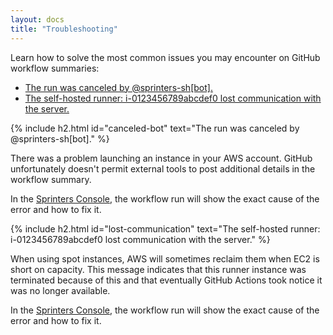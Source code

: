 ```yaml
---
layout: docs
title: "Troubleshooting"
---
```


Learn how to solve the most common issues you may encounter on GitHub workflow summaries:

- [The run was canceled by @sprinters-sh[bot].](#canceled-bot)
- [The self-hosted runner: i-0123456789abcdef0 lost communication with the server.](#lost-communication)

{% include h2.html id="canceled-bot" text="The run was canceled by @sprinters-sh[bot]." %}

There was a problem launching an instance in your AWS account. GitHub unfortunately doesn't permit external tools to post
additional details in the workflow summary.

In the [Sprinters Console](https://console.sprinters.sh), the workflow run will show the exact cause of the error and how to fix it.

{% include h2.html id="lost-communication" text="The self-hosted runner: i-0123456789abcdef0 lost communication with the server." %}

When using spot instances, AWS will sometimes reclaim them when EC2 is short on capacity. This message indicates that
this runner instance was terminated because of this and that eventually GitHub Actions took notice it was no longer available.

In the [Sprinters Console](https://console.sprinters.sh), the workflow run will show the exact cause of the error and how to fix it.
